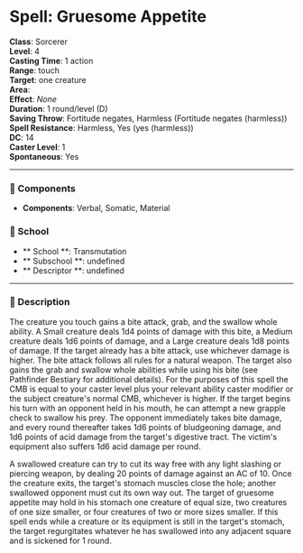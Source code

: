 
# Spell: Gruesome Appetite
**Class**: Sorcerer  
**Level**: 4  
**Casting Time**: 1 action  
**Range**: touch  
**Target**: one creature  
**Area**:   
**Effect**: _None_  
**Duration**: 1 round/level (D)  
**Saving Throw**: Fortitude negates, Harmless (Fortitude negates (harmless))  
**Spell Resistance**: Harmless, Yes (yes (harmless))  
**DC**: 14  
**Caster Level**: 1  
**Spontaneous**: Yes

---

### 🔮 Components
- **Components**: Verbal, Somatic, Material

### 🏫 School
- ** School **: Transmutation
- ** Subschool **: undefined
- ** Descriptor **: undefined
---

### 📜 Description
The creature you touch gains a bite attack, grab, and the swallow whole ability. A Small creature deals 1d4 points of damage with this bite, a Medium creature deals 1d6 points of damage, and a Large creature deals 1d8 points of damage. If the target already has a bite attack, use whichever damage is higher. The bite attack follows all rules for a natural weapon. The target also gains the grab and swallow whole abilities while using his bite (see Pathfinder Bestiary for additional details). For the purposes of this spell the CMB is equal to your caster level plus your relevant ability caster modifier or the subject creature's normal CMB, whichever is higher. If the target begins his turn with an opponent held in his mouth, he can attempt a new grapple check to swallow his prey. The opponent immediately takes bite damage, and every round thereafter takes 1d6 points of bludgeoning damage, and 1d6 points of acid damage from the target's digestive tract. The victim's equipment also suffers 1d6 acid damage per round. 

A swallowed creature can try to cut its way free with any light slashing or piercing weapon, by dealing 20 points of damage against an AC of 10. Once the creature exits, the target's stomach muscles close the hole; another swallowed opponent must cut its own way out. The target of gruesome appetite may hold in his stomach one creature of equal size, two creatures of one size smaller, or four creatures of two or more sizes smaller. If this spell ends while a creature or its equipment is still in the target's stomach, the target regurgitates whatever he has swallowed into any adjacent square and is sickened for 1 round.
